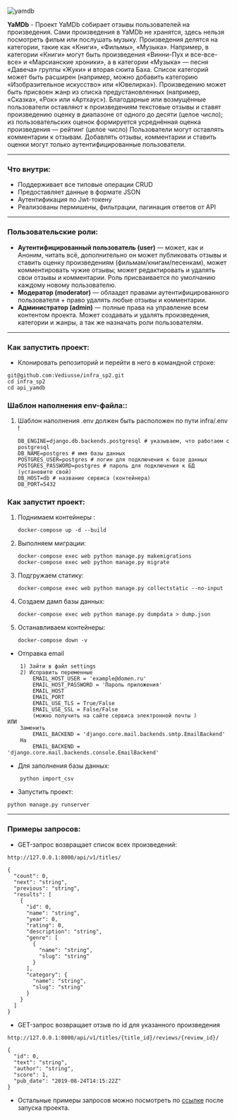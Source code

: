  
![yamdb](https://github.com/github/docs/actions/workflows/yamdb_workflow.yml/badge.svg)

**YaMDb** - Проект YaMDb собирает отзывы пользователей на произведения. Сами произведения в YaMDb не хранятся, здесь нельзя посмотреть фильм или послушать музыку.
Произведения делятся на категории, такие как «Книги», «Фильмы», «Музыка». Например, в категории «Книги» могут быть произведения «Винни-Пух и все-все-все» и «Марсианские хроники», а в категории «Музыка» — песня «Давеча» группы «Жуки» и вторая сюита Баха. Список категорий может быть расширен (например, можно добавить категорию «Изобразительное искусство» или «Ювелирка»). 
Произведению может быть присвоен жанр из списка предустановленных (например, «Сказка», «Рок» или «Артхаус»).
Благодарные или возмущённые пользователи оставляют к произведениям текстовые отзывы и ставят произведению оценку в диапазоне от одного до десяти (целое число); из пользовательских оценок формируется усреднённая оценка произведения — рейтинг (целое число)
Пользователи могут оставлять комментарии к отзывам.
Добавлять отзывы, комментарии и ставить оценки могут только аутентифицированные пользователи.
___
### **Что внутри**:
* Поддерживает все типовые операции CRUD
* Предоставляет данные в формате JSON
* Аутентификация по Jwt-токену
* Реализованы пермишены, фильтрации, пагинация ответов от API
___

### **Пользовательские роли**:
* **Аутентифицированный пользователь (user)** — может, как и Аноним, читать всё, дополнительно он может публиковать отзывы и ставить оценку произведениям (фильмам/книгам/песенкам), может комментировать чужие отзывы; может редактировать и удалять свои отзывы и комментарии. Роль присваивается по умолчанию каждому новому пользователю.
* **Модератор (moderator)** — облаадет правами аутентифицированного пользователя + право удалять любые отзывы и комментарии.
* **Администратор (admin)** — полные права на управление всем контентом проекта. Может создавать и удалять произведения, категории и жанры, а так же назначать роли пользователям.

___
### **Как запустить проект**:

* Клонировать репозиторий и перейти в него в командной строке:
```
git@github.com:Vediusse/infra_sp2.git
cd infra_sp2
cd api_yamdb
```

### **Шаблон наполнения env-файла:**:
1) Шаблон наполнения .env должен быть расположен по пути infra/.env !
    ```
   DB_ENGINE=django.db.backends.postgresql # указываем, что работаем с postgresql
   DB_NAME=postgres # имя базы данных
   POSTGRES_USER=postgres # логин для подключения к базе данных
   POSTGRES_PASSWORD=postgres # пароль для подключения к БД (установите свой)
   DB_HOST=db # название сервиса (контейнера)
   DB_PORT=5432
   ```


### **Как запустит проект**:
1) Поднимаем контейнеры :
   ```
   docker-compose up -d --build
   ```
2) Выполняем миграции:
   ```
   docker-compose exec web python manage.py makemigrations
   docker-compose exec web python manage.py migrate
   ```
3) Подгружаем статику:
   ```
   docker-compose exec web python manage.py collectstatic --no-input
   ```
4) Создаем дамп базы данных:
   ```
   docker-compose exec web python manage.py dumpdata > dump.json
   ```
5) Останавливаем контейнеры: 
   ```
   docker-compose down -v
   ```
* Отправка email 
```
    1) Зайти в файл settings
    2) Исправить переменные
        EMAIL_HOST_USER = 'example@domen.ru'
        EMAIL_HOST_PASSWORD = 'Пароль приложения'
        EMAIL_HOST 
        EMAIL_PORT 
        EMAIL_USE_TLS = True/False
        EMAIL_USE_SSL = False/False
        (можно получить на сайте сервиса электронной почты )
ИЛИ
    Заменить 
        EMAIL_BACKEND = 'django.core.mail.backends.smtp.EmailBackend'
    На
        EMAIL_BACKEND = 'django.core.mail.backends.console.EmailBackend'
```
* Для заполнения базы данных:
```
    python import_csv
```
* Запустить проект:
```
python manage.py runserver
```
___
### **Примеры запросов**:
* GET-запрос возвращает список всех произведений:
```
http://127.0.0.1:8000/api/v1/titles/
```
```
{
  "count": 0,
  "next": "string",
  "previous": "string",
  "results": [
    {
      "id": 0,
      "name": "string",
      "year": 0,
      "rating": 0,
      "description": "string",
      "genre": [
        {
          "name": "string",
          "slug": "string"
        }
      ],
      "category": {
        "name": "string",
        "slug": "string"
      }
    }
  ]
}
```
* GET-запрос возвращает отзыв по id для указанного произведения
```
http://127.0.0.1:8000/api/v1/titles/{title_id}/reviews/{review_id}/
```
```
{
  "id": 0,
  "text": "string",
  "author": "string",
  "score": 1,
  "pub_date": "2019-08-24T14:15:22Z"
}
```
* Остальные примеры запросов можно посмотреть по [ссылке](http://127.0.0.1:8000/redoc/) после запуска проекта.


